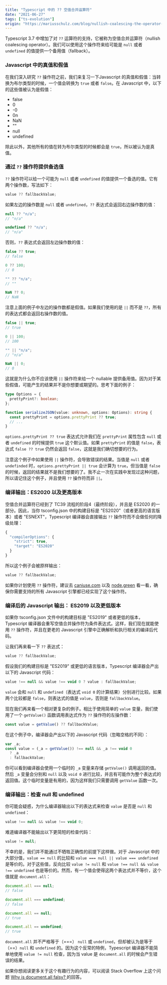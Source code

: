```yaml
---
title: "Typescript 中的 ?? 空值合并运算符"
date: "2021-06-27"
tags: ["ts-evolution"]
origin: "https://mariusschulz.com/blog/nullish-coalescing-the-operator-in-typescript"
---
```


Typescript 3.7 中增加了对 `??` 运算符的支持，它被称为空值合并运算符（nullish coalescing operator）。我们可以使用这个操作符来给可能是 `null` 或者 `undefined` 的值提供一个备用值（fallback）。

### Javascript 中的真值和假值


在我们深入研究 `??` 操作符之前，我们来复习一下Javascript 的真值和假值：当转换为布尔类型的时候，一个值会转换为 `true` 或者 `false`。在 Javascript 中，以下的这些值被认为是假值：

- false
- 0
- -0
- 0n
- NaN
- ""
- null
- undefined

除此以外，其他所有的值在转为布尔类型的时候都会是 `true`，所以被认为是真值。

### 通过 `??` 操作符提供备选值

`??` 操作符可以给一个可能为 `null` 或者 `undefined` 的值提供一个备选的值。它有两个操作数，写法如下：

```ts
value ?? fallbackValue;
```

如果左边的操作数是 `null` 或者 `undefined`，`??` 表达式会返回右边操作数的值：

```ts
null ?? "n/a";
// "n/a"

undefined ?? "n/a";
// "n/a"
```

否则，`??` 表达式会返回左边操作数的值：

```ts
false ?? true;
// false

0 ?? 100;
// 0

"" ?? "n/a";
// ""

NaN ?? 0;
// NaN
```

注意上面的例子中左边的操作数都是假值。如果我们使用的是 `||` 而不是 `??`，所有的表达式都会返回右操作数的值。

```ts
false || true;
// true

0 || 100;
// 100

"" || "n/a";
// "n/a"

NaN || 0;
// 0
```

这就是为什么你不应该使用 `||` 操作符来给一个 nullable 提供备用值。因为对于某些假值，可能产生的结果并不是你想要或期望的。思考下面的例子：

```ts
type Options = {
  prettyPrint?: boolean;
};

function serializeJSON(value: unknown, options: Options): string {
  const prettyPrint = options.prettyPrint ?? true;
  // ...
}
```

`options.prettyPrint ?? true` 表达式允许我们在 `prettyPrint` 属性包含 `null` 或者 `undefined` 的时候提供 `true` 这个默认值。如果 `prettyPrint` 的值是 `false`，表达式 `false ?? true` 仍然会返回 `false`，这就是我们确切想要的行为。

注意这个例子中如果使用 `||` 操作符，会导致错误的结果。当值是 `null` 或者 `undefinded` 时，`options.prettyPrint || true` 会计算为 `true`，但当值是 `false` 的时候，返回的结果就不是我们想要的了。我不止一次在实践中发现过这种问题，所以请记住这个例子，并且使用 `??` 操作符而非 `||`。

### 编译输出：ES2020 以及更高版本

空值合并运算符已经到了 TC39 流程的阶段4（最终阶段），并且是 ES2020 的一部分。因此，当你 tsconfig.json 中的构建目标是 "ES2020"（或者更高的语言版本）或者 "ESNEXT"，Typescript 编译器会直接输出 `??` 操作符而不会做任何的降级处理：

```ts
{
  "compilerOptions": {
    "strict": true,
    "target": "ES2020"
  }
}
```

所以这个例子会被原样输出：

```ts
value ?? fallbackValue;
```

如果你计划使用 `??` 操作符，建议去 [caniuse.com](https://caniuse.com/#feat=mdn-javascript_operators_nullish_coalescing) 以及 [node.green](https://node.green/#ES2020-features--nullish-coalescing-operator-----) 看一看，确保你需要支持的所有 Javascript 引擎都已经实现了这个操作符。

### 编译后的 Javascript 输出： ES2019 以及更低版本

如果你 tsconfig.json 文件中的构建目标是 "ES2019" 或者更低的版本，Typescript 编译器会重写空值合并操作符为条件表达式。这样，我们现在就能使用 `??` 操作符，并且在更老的 Javascript 引擎中正确解析和执行相关的编译后代码。

让我们再来看一下 `??` 表达式：

```ts
value ?? fallbackValue;
```

假设我们的构建目标是 "ES2019" 或更低的语言版本，Typescript 编译器会产出以下的 Javascript 代码：

```ts
value !== null && value !== void 0 ? value : fallbackValue;
```

`value` 会和 `null` 和 `undefined`（表达式 `void 0` 的计算结果）分别进行比较。如果两个比较都是 `false`，则表达式的值是 `value`，否则是 `fallbackValue`。

现在我们再来看一个相对更复杂的例子。相比于使用简单的 `value` 变量，我们使用了一个 `getValue()` 函数调用表达式作为 `??` 操作符的左操作数：

```ts
const value = getValue() ?? fallbackValue;
```

在这个例子中，编译器会产出以下的 Javascript 代码（忽略空格的不同）：

```ts
var _a;
const value = (_a = getValue()) !== null && _a !== void 0
  ? _a
  : fallbackValue;
```

你可以看到编译器会使用一个临时的 `_a` 变量来存储 `getValue()` 调用返回的值。然后 `_a` 变量会分别和 `null` 以及 `void 0` 进行比较，并且有可能作为整个表达式的返回值。这个临时变量是有用的，因为这样我们只需要调用 `getValue` 函数一次。


### 编译输出：检查 null 和 undefined

你可能会疑惑，为什么编译器输出以下的表达式来检查 `value` 是否是 `null` 和 `undefined`：

```ts
value !== null && value !== void 0;
```

难道编译器不能输出以下更简短的检查代码：

```ts
value != null;
```

不幸的是，我们并不能通过不牺牲正确性的前提下这样做。对于 Javascript 中的大部分值，`value == null` 的比较和 `value === null || value === undefined` 是等价的。对于这些值，反向比较 `value != null` 和 `value !== null && value !== undefined` 也是等价的。然而，有一个值会使得这两个表达式并不等价，这个值就是 `document.all`：

```ts
document.all === null;
// false

document.all === undefined;
// false

document.all == null;
// true

document.all == undefined;
// true
```

`document.all` 并不严格等于（===） `null` 或 `undefined`，但却被认为是等于（==）`null` 和 `undefined` 的。因为这个反常的特例，Typescript 编译器不能简单地使用 `value != null` 检查，因为当 value 是 `document.all` 的时候会产生错误的结果。

如果你想阅读更多关于这个有趣行为的内容，可以阅读 Stack Overflow 上这个问题 [Why is document.all falsy? ](https://stackoverflow.com/a/10394873/362634) 的回答。


